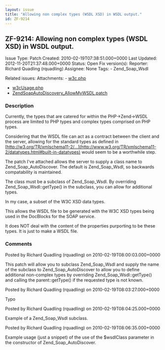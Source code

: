 ```yaml
---
layout: issue
title: "Allowing non complex types (WSDL XSD) in WSDL output."
id: ZF-9214
---
```


ZF-9214: Allowing non complex types (WSDL XSD) in WSDL output.
--------------------------------------------------------------

 Issue Type: Patch Created: 2010-02-19T07:38:51.000+0000 Last Updated: 2012-11-20T21:37:48.000+0000 Status: Open Fix version(s): 
 Reporter:  Richard Quadling (rquadling)  Assignee:  None  Tags: - Zend\_Soap\_Wsdl
 
 Related issues: 
 Attachments: - [w3c.php](/issues/secure/attachment/12768/w3c.php)
- [w3cUsage.php](/issues/secure/attachment/12769/w3cUsage.php)
- [ZendSoapAutoDiscovery\_AllowMyWSDL.patch](/issues/secure/attachment/12767/ZendSoapAutoDiscovery_AllowMyWSDL.patch)
 
### Description

Currently, the types that are catered for within the PHP->Zend->WSDL process are limited to PHP types and complex types comprised on PHP types.

Considering that the WSDL file can act as a contract between the client and the server, allowing for the standard types as defined in [http://w3.org/TR/xmlschema11-2/…](http://www.w3.org/TR/xmlschema11-2/datatypes.html#built-in-datatypes) would seem to be a worthwhile step.

The patch I've attached allows the server to supply a class name to Zend\_Soap\_AutoDiscover. The default is Zend\_Soap\_Wsdl, so backwards compatability is maintained.

The class must be a subclass of Zend\_Soap\_Wsdl. By overriding Zend\_Soap\_Wsdl::getType() in the subclass, you can allow for additional types.

In my case, a subset of the W3C XSD data types.

This allows the WSDL file to be generated with the W3C XSD types being used in the DocBlocks for the SOAP service.

It does NOT deal with the content of the properties purporting to be these types. It is just to make a WSDL file.

 

 

### Comments

Posted by Richard Quadling (rquadling) on 2010-02-19T08:00:03.000+0000

This patch will allow you to subclass Zend\_Soap\_Wsdl and supply the name of the subclass to Zend\_Soap\_AutoDiscover to allow you to define additional non-complex types by overriding Zend\_Soap\_Wsdl::getType() and calling the parent::getType() if the requested type is not known.

 

 

Posted by Richard Quadling (rquadling) on 2010-02-19T08:03:27.000+0000

Typo

 

 

Posted by Richard Quadling (rquadling) on 2010-02-19T08:04:25.000+0000

Example of a Zend\_Soap\_Wsdl subclass.

 

 

Posted by Richard Quadling (rquadling) on 2010-02-19T08:06:35.000+0000

Example usage (just a snippet) of the use of the $wsdlClass parameter in the constructor of Zend\_Soap\_AutoDiscover.

 

 